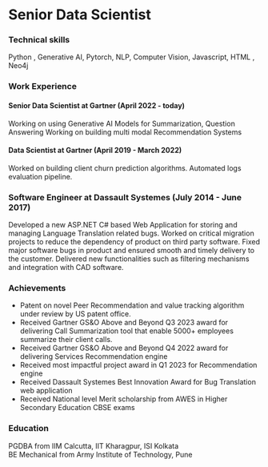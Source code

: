 # Senior Data Scientist
### Technical skills ###
Python , Generative AI, Pytorch, NLP, Computer Vision, Javascript, HTML , Neo4j

### Work Experience ###
#### Senior Data Scientist at Gartner (April 2022 - today)
Working on using Generative AI Models for Summarization, Question Answering 
Working on building multi modal Recommendation Systems

#### Data Scientist at Gartner (April 2019 - March 2022)
Worked on building client churn prediction algorithms.
Automated logs evaluation pipeline.

### Software Engineer at Dassault Systemes (July 2014 - June 2017)
Developed a new ASP.NET C# based Web Application for storing and managing Language Translation related bugs.
Worked on critical migration projects to reduce the dependency of product on third party software.
Fixed major software bugs in product and ensured smooth and timely delivery to the customer.
Delivered new functionalities such as filtering mechanisms and integration with CAD software.

### Achievements
- Patent on novel Peer Recommendation and value tracking algorithm under review by US patent office.
- Received Gartner GS&O Above and Beyond Q3 2023 award for delivering Call Summarization tool that enable 5000+ employees summarize their client calls.
- Received Gartner GS&O Above and Beyond Q4 2022 award for delivering Services Recommendation engine 
- Received most impactful project award in Q1 2023 for Recommendation engine
- Received Dassault Systemes Best Innovation Award for Bug Translation web application 
- Received National level Merit scholarship from AWES in Higher Secondary Education CBSE exams

### Education ###
PGDBA from IIM Calcutta, IIT Kharagpur, ISI Kolkata  
BE Mechanical from Army Institute of Technology, Pune



